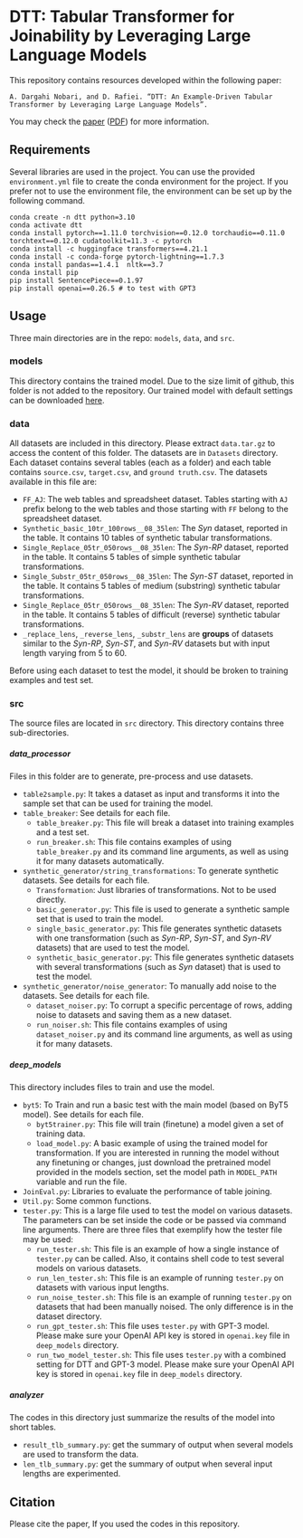 # DTT: Tabular Transformer for Joinability by Leveraging Large Language Models

This repository contains resources developed within the following paper:

    A. Dargahi Nobari, and D. Rafiei. “DTT: An Example-Driven Tabular Transformer by Leveraging Large Language Models”.
	
You may check the [paper](https://arxiv.org/abs/2303.06748) ([PDF](https://arxiv.org/pdf/2303.06748)) for more information.


## Requirements

Several libraries are used in the project. You can use the provided `environment.yml` file to create the conda environment for the project. 
If you prefer not to use the environment file, the environment can be set up by the following command.
```
conda create -n dtt python=3.10
conda activate dtt
conda install pytorch==1.11.0 torchvision==0.12.0 torchaudio==0.11.0 torchtext==0.12.0 cudatoolkit=11.3 -c pytorch
conda install -c huggingface transformers==4.21.1
conda install -c conda-forge pytorch-lightning==1.7.3 
conda install pandas==1.4.1  nltk==3.7
conda install pip
pip install SentencePiece==0.1.97
pip install openai==0.26.5 # to test with GPT3
```


## Usage

Three main directories are in the repo: `models`, `data`, and `src`.

### models
This directory contains the trained model. Due to the size limit of github, this folder is not added to the repository. Our trained model with default settings can be downloaded [here](https://drive.google.com/file/d/1_7xtf9p7DZqPxbjYkRsI_Sylk2wYm34G/view?usp=share_link).

### data
All datasets are included in this directory. Please extract `data.tar.gz` to access the content of this folder. The datasets are in `Datasets` directory. Each dataset contains several tables (each as a folder) and each table contains `source.csv`, `target.csv`, and `ground truth.csv`. The datasets available in this file are:
- `FF_AJ`: The web tables and spreadsheet dataset. Tables starting with `AJ` prefix belong to the web tables and those starting with `FF` belong to the spreadsheet dataset.
- `Synthetic_basic_10tr_100rows__08_35len`: The _Syn_ dataset, reported in the table. It contains 10 tables of synthetic tabular transformations.
- `Single_Replace_05tr_050rows__08_35len`: The _Syn-RP_ dataset, reported in the table. It contains 5 tables of simple synthetic tabular transformations.
- `Single_Substr_05tr_050rows__08_35len`: The _Syn-ST_ dataset, reported in the table. It contains 5 tables of medium (substring) synthetic tabular transformations.
- `Single_Replace_05tr_050rows__08_35len`: The _Syn-RV_ dataset, reported in the table. It contains 5 tables of difficult (reverse) synthetic tabular transformations.
- `_replace_lens`, `_reverse_lens`, `_substr_lens` are **groups** of datasets similar to the _Syn-RP_, _Syn-ST_, and _Syn-RV_ datasets but with input length varying from 5 to 60. 

Before using each dataset to test the model, it should be broken to training examples and test set.


### src
The source files are located in `src` directory. This directory contains three sub-directories.


##### data_processor
Files in this folder are to generate, pre-process and use datasets.
* `table2sample.py`: It takes a dataset as input and transforms it into the sample set that can be used for training the model.
* `table_breaker`: See details for each file.
  * `table_breaker.py`: This file will break a dataset into training examples and a test set.
  * `run_breaker.sh`: This file contains examples of using `table_breaker.py` and its command line arguments, as well as using it for many datasets automatically.
* `synthetic_generator/string_transformations`: To generate synthetic datasets. See details for each file.
  * `Transformation`: Just libraries of transformations. Not to be used directly. 
  * `basic_generator.py`: This file is used to generate a synthetic sample set that is used to train the model. 
  * `single_basic_generator.py`: This file generates synthetic datasets with one transformation (such as _Syn-RP_, _Syn-ST_, and _Syn-RV_ datasets) that are used to test the model.
  * `synthetic_basic_generator.py`: This file generates synthetic datasets with several transformations (such as _Syn_ dataset) that is used to test the model.
* `synthetic_generator/noise_generator`: To manually add noise to the datasets. See details for each file.
  * `dataset_noiser.py`: To corrupt a specific percentage of rows, adding noise to datasets and saving them as a new dataset.
  * `run_noiser.sh`: This file contains examples of using `dataset_noiser.py` and its command line arguments, as well as using it for many datasets.

##### deep_models
This directory includes files to train and use the model.

* `byt5`: To Train and run a basic test with the main model (based on ByT5 model). See details for each file.
  * `byt5trainer.py`: This file will train (finetune) a model given a set of training data.
  * `load_model.py`: A basic example of using the trained model for transformation. If you are interested in running the model without any finetuning or changes, just download the pretrained model provided in the models section, set the model path in `MODEL_PATH` variable and run the file.
* `JoinEval.py`: Libraries to evaluate the performance of table joining. 
* `Util.py`: Some common functions.
* `tester.py`: This is a large file used to test the model on various datasets. The parameters can be set inside the code or be passed via command line arguments. There are three files that exemplify how the tester file may be used:
  * `run_tester.sh`: This file is an example of how a single instance of `tester.py` can be called. Also, it contains shell code to test several models on various datasets. 
  * `run_len_tester.sh`: This file is an example of running `tester.py` on datasets with various input lengths.
  * `run_noise_tester.sh`: This file is an example of running `tester.py` on datasets that had been manually noised. The only difference is in the dataset directory.
  * `run_gpt_tester.sh`: This file uses `tester.py` with GPT-3 model. Please make sure your OpenAI API key is stored in `openai.key` file in `deep_models` directory.
  * `run_two_model_tester.sh`: This file uses `tester.py` with a combined setting for DTT and GPT-3 model. Please make sure your OpenAI API key is stored in `openai.key` file in `deep_models` directory.


##### analyzer
The codes in this directory just summarize the results of the model into short tables.
- `result_tlb_summary.py`: get the summary of output when several models are used to transform the data.
- `len_tlb_summary.py`: get the summary of output when several input lengths are experimented.


## Citation

Please cite the paper, If you used the codes in this repository.
